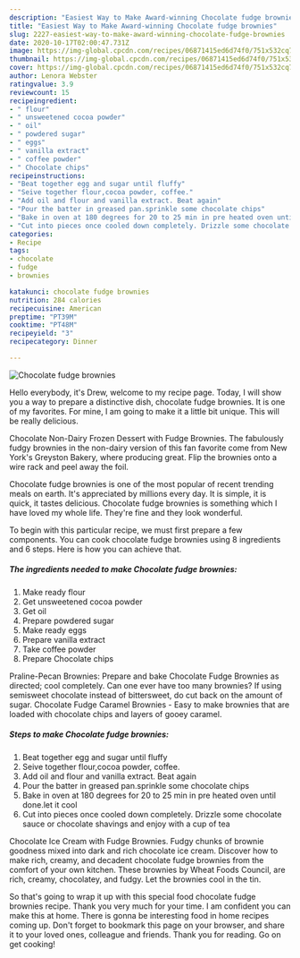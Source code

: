 ```yaml
---
description: "Easiest Way to Make Award-winning Chocolate fudge brownies"
title: "Easiest Way to Make Award-winning Chocolate fudge brownies"
slug: 2227-easiest-way-to-make-award-winning-chocolate-fudge-brownies
date: 2020-10-17T02:00:47.731Z
image: https://img-global.cpcdn.com/recipes/06871415ed6d74f0/751x532cq70/chocolate-fudge-brownies-recipe-main-photo.jpg
thumbnail: https://img-global.cpcdn.com/recipes/06871415ed6d74f0/751x532cq70/chocolate-fudge-brownies-recipe-main-photo.jpg
cover: https://img-global.cpcdn.com/recipes/06871415ed6d74f0/751x532cq70/chocolate-fudge-brownies-recipe-main-photo.jpg
author: Lenora Webster
ratingvalue: 3.9
reviewcount: 15
recipeingredient:
- " flour"
- " unsweetened cocoa powder"
- " oil"
- " powdered sugar"
- " eggs"
- " vanilla extract"
- " coffee powder"
- " Chocolate chips"
recipeinstructions:
- "Beat together egg and sugar until fluffy"
- "Seive together flour,cocoa powder, coffee."
- "Add oil and flour and vanilla extract. Beat again"
- "Pour the batter in greased pan.sprinkle some chocolate chips"
- "Bake in oven at 180 degrees for 20 to 25 min in pre heated oven until done.let it cool"
- "Cut into pieces once cooled down completely. Drizzle some chocolate sauce or chocolate shavings and enjoy with a cup of tea"
categories:
- Recipe
tags:
- chocolate
- fudge
- brownies

katakunci: chocolate fudge brownies 
nutrition: 284 calories
recipecuisine: American
preptime: "PT39M"
cooktime: "PT48M"
recipeyield: "3"
recipecategory: Dinner

---
```



![Chocolate fudge brownies](https://img-global.cpcdn.com/recipes/06871415ed6d74f0/751x532cq70/chocolate-fudge-brownies-recipe-main-photo.jpg)

Hello everybody, it's Drew, welcome to my recipe page. Today, I will show you a way to prepare a distinctive dish, chocolate fudge brownies. It is one of my favorites. For mine, I am going to make it a little bit unique. This will be really delicious.

Chocolate Non-Dairy Frozen Dessert with Fudge Brownies. The fabulously fudgy brownies in the non-dairy version of this fan favorite come from New York&#39;s Greyston Bakery, where producing great. Flip the brownies onto a wire rack and peel away the foil.

Chocolate fudge brownies is one of the most popular of recent trending meals on earth. It's appreciated by millions every day. It is simple, it is quick, it tastes delicious. Chocolate fudge brownies is something which I have loved my whole life. They're fine and they look wonderful.


To begin with this particular recipe, we must first prepare a few components. You can cook chocolate fudge brownies using 8 ingredients and 6 steps. Here is how you can achieve that.

<!--inarticleads1-->

##### The ingredients needed to make Chocolate fudge brownies:

1. Make ready  flour
1. Get  unsweetened cocoa powder
1. Get  oil
1. Prepare  powdered sugar
1. Make ready  eggs
1. Prepare  vanilla extract
1. Take  coffee powder
1. Prepare  Chocolate chips


Praline-Pecan Brownies: Prepare and bake Chocolate Fudge Brownies as directed; cool completely. Can one ever have too many brownies? If using semisweet chocolate instead of bittersweet, do cut back on the amount of sugar. Chocolate Fudge Caramel Brownies - Easy to make brownies that are loaded with chocolate chips and layers of gooey caramel. 

<!--inarticleads2-->

##### Steps to make Chocolate fudge brownies:

1. Beat together egg and sugar until fluffy
1. Seive together flour,cocoa powder, coffee.
1. Add oil and flour and vanilla extract. Beat again
1. Pour the batter in greased pan.sprinkle some chocolate chips
1. Bake in oven at 180 degrees for 20 to 25 min in pre heated oven until done.let it cool
1. Cut into pieces once cooled down completely. Drizzle some chocolate sauce or chocolate shavings and enjoy with a cup of tea


Chocolate Ice Cream with Fudge Brownies. Fudgy chunks of brownie goodness mixed into dark and rich chocolate ice cream. Discover how to make rich, creamy, and decadent chocolate fudge brownies from the comfort of your own kitchen. These brownies by Wheat Foods Council, are rich, creamy, chocolatey, and fudgy. Let the brownies cool in the tin. 

So that's going to wrap it up with this special food chocolate fudge brownies recipe. Thank you very much for your time. I am confident you can make this at home. There is gonna be interesting food in home recipes coming up. Don't forget to bookmark this page on your browser, and share it to your loved ones, colleague and friends. Thank you for reading. Go on get cooking!
